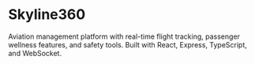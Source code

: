 # Skyline360
Aviation management platform with real-time flight tracking, passenger wellness features, and safety tools. Built with React, Express, TypeScript, and WebSocket.

